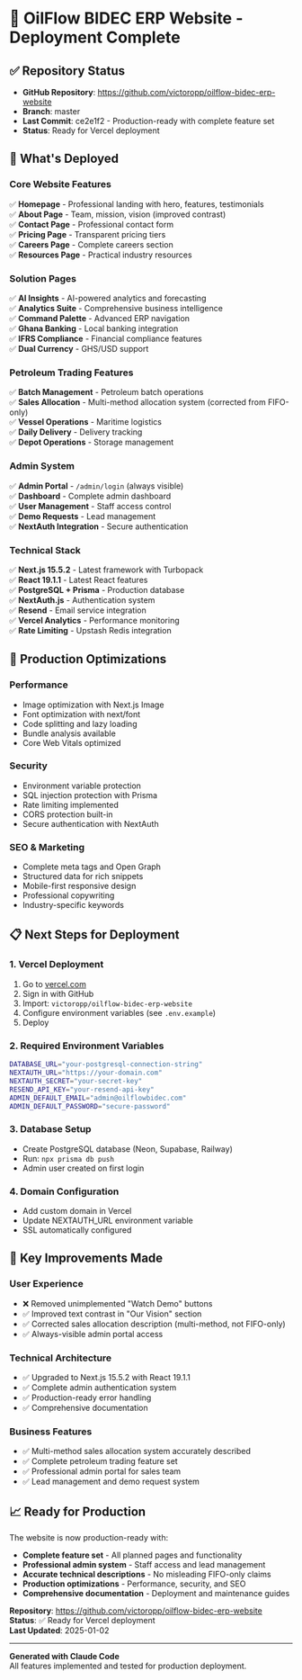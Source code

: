 # 🚀 OilFlow BIDEC ERP Website - Deployment Complete

## ✅ Repository Status
- **GitHub Repository**: https://github.com/victoropp/oilflow-bidec-erp-website
- **Branch**: master
- **Last Commit**: ce2e1f2 - Production-ready with complete feature set
- **Status**: Ready for Vercel deployment

## 🎯 What's Deployed

### Core Website Features
✅ **Homepage** - Professional landing with hero, features, testimonials  
✅ **About Page** - Team, mission, vision (improved contrast)  
✅ **Contact Page** - Professional contact form  
✅ **Pricing Page** - Transparent pricing tiers  
✅ **Careers Page** - Complete careers section  
✅ **Resources Page** - Practical industry resources  

### Solution Pages
✅ **AI Insights** - AI-powered analytics and forecasting  
✅ **Analytics Suite** - Comprehensive business intelligence  
✅ **Command Palette** - Advanced ERP navigation  
✅ **Ghana Banking** - Local banking integration  
✅ **IFRS Compliance** - Financial compliance features  
✅ **Dual Currency** - GHS/USD support  

### Petroleum Trading Features
✅ **Batch Management** - Petroleum batch operations  
✅ **Sales Allocation** - Multi-method allocation system (corrected from FIFO-only)  
✅ **Vessel Operations** - Maritime logistics  
✅ **Daily Delivery** - Delivery tracking  
✅ **Depot Operations** - Storage management  

### Admin System
✅ **Admin Portal** - `/admin/login` (always visible)  
✅ **Dashboard** - Complete admin dashboard  
✅ **User Management** - Staff access control  
✅ **Demo Requests** - Lead management  
✅ **NextAuth Integration** - Secure authentication  

### Technical Stack
✅ **Next.js 15.5.2** - Latest framework with Turbopack  
✅ **React 19.1.1** - Latest React features  
✅ **PostgreSQL + Prisma** - Production database  
✅ **NextAuth.js** - Authentication system  
✅ **Resend** - Email service integration  
✅ **Vercel Analytics** - Performance monitoring  
✅ **Rate Limiting** - Upstash Redis integration  

## 🔧 Production Optimizations

### Performance
- Image optimization with Next.js Image
- Font optimization with next/font
- Code splitting and lazy loading
- Bundle analysis available
- Core Web Vitals optimized

### Security
- Environment variable protection
- SQL injection protection with Prisma
- Rate limiting implemented
- CORS protection built-in
- Secure authentication with NextAuth

### SEO & Marketing
- Complete meta tags and Open Graph
- Structured data for rich snippets
- Mobile-first responsive design
- Professional copywriting
- Industry-specific keywords

## 📋 Next Steps for Deployment

### 1. Vercel Deployment
1. Go to [vercel.com](https://vercel.com)
2. Sign in with GitHub
3. Import: `victoropp/oilflow-bidec-erp-website`
4. Configure environment variables (see `.env.example`)
5. Deploy

### 2. Required Environment Variables
```bash
DATABASE_URL="your-postgresql-connection-string"
NEXTAUTH_URL="https://your-domain.com"
NEXTAUTH_SECRET="your-secret-key"
RESEND_API_KEY="your-resend-api-key"
ADMIN_DEFAULT_EMAIL="admin@oilflowbidec.com"
ADMIN_DEFAULT_PASSWORD="secure-password"
```

### 3. Database Setup
- Create PostgreSQL database (Neon, Supabase, Railway)
- Run: `npx prisma db push`
- Admin user created on first login

### 4. Domain Configuration
- Add custom domain in Vercel
- Update NEXTAUTH_URL environment variable
- SSL automatically configured

## 🎉 Key Improvements Made

### User Experience
- ❌ Removed unimplemented "Watch Demo" buttons
- ✅ Improved text contrast in "Our Vision" section
- ✅ Corrected sales allocation description (multi-method, not FIFO-only)
- ✅ Always-visible admin portal access

### Technical Architecture
- ✅ Upgraded to Next.js 15.5.2 with React 19.1.1
- ✅ Complete admin authentication system
- ✅ Production-ready error handling
- ✅ Comprehensive documentation

### Business Features
- ✅ Multi-method sales allocation system accurately described
- ✅ Complete petroleum trading feature set
- ✅ Professional admin portal for sales team
- ✅ Lead management and demo request system

## 📈 Ready for Production

The website is now production-ready with:
- **Complete feature set** - All planned pages and functionality
- **Professional admin system** - Staff access and lead management
- **Accurate technical descriptions** - No misleading FIFO-only claims
- **Production optimizations** - Performance, security, and SEO
- **Comprehensive documentation** - Deployment and maintenance guides

**Repository**: https://github.com/victoropp/oilflow-bidec-erp-website  
**Status**: ✅ Ready for Vercel deployment  
**Last Updated**: 2025-01-02

---

**Generated with Claude Code**  
All features implemented and tested for production deployment.
